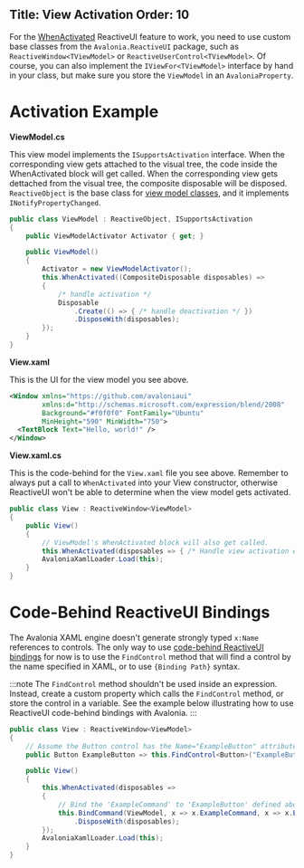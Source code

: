 Title: View Activation
Order: 10
---
For the [WhenActivated](https://reactiveui.net/docs/handbook/when-activated/) ReactiveUI feature to work, you need to use custom base classes from the `Avalonia.ReactiveUI` package, such as `ReactiveWindow<TViewModel>` or `ReactiveUserControl<TViewModel>`. Of course, you can also implement the `IViewFor<TViewModel>` interface by hand in your class, but make sure you store the `ViewModel` in an `AvaloniaProperty`.

# Activation Example

**ViewModel.cs**

This view model implements the `ISupportsActivation` interface. When the corresponding view gets attached to the visual tree, the code inside the WhenActivated block will get called. When the corresponding view gets dettached from the visual tree, the composite disposable will be disposed. `ReactiveObject` is the base class for [view model classes](https://reactiveui.net/docs/handbook/view-models/), and it implements `INotifyPropertyChanged`.

```cs
public class ViewModel : ReactiveObject, ISupportsActivation
{
    public ViewModelActivator Activator { get; }

    public ViewModel()
    {
        Activator = new ViewModelActivator();
        this.WhenActivated((CompositeDisposable disposables) =>
        {
            /* handle activation */
            Disposable
                .Create(() => { /* handle deactivation */ })
                .DisposeWith(disposables);
        });
    }
}
```

**View.xaml**

This is the UI for the view model you see above. 

```xml
<Window xmlns="https://github.com/avaloniaui"
        xmlns:d="http://schemas.microsoft.com/expression/blend/2008"
        Background="#f0f0f0" FontFamily="Ubuntu"
        MinHeight="590" MinWidth="750">
  <TextBlock Text="Hello, world!" />
</Window>
```

**View.xaml.cs**

This is the code-behind for the `View.xaml` file you see above. Remember to always put a call to `WhenActivated` into your View constructor, otherwise ReactiveUI won't be able to determine when the view model gets activated.

```cs
public class View : ReactiveWindow<ViewModel>
{
    public View()
    {
        // ViewModel's WhenActivated block will also get called.
        this.WhenActivated(disposables => { /* Handle view activation etc. */ });
        AvaloniaXamlLoader.Load(this);
    }
}
```

# Code-Behind ReactiveUI Bindings

The Avalonia XAML engine doesn't generate strongly typed `x:Name` references to controls. The only way to use [code-behind ReactiveUI bindings](https://reactiveui.net/docs/handbook/data-binding/) for now is to use the `FindControl` method that will find a control by the name specified in XAML, or to use `{Binding Path}` syntax. 

:::note
The `FindControl` method shouldn't be used inside an expression. Instead, create a custom property which calls the `FindControl` method, or store the control in a variable. See the example below illustrating how to use ReactiveUI code-behind bindings with Avalonia.
:::

```cs
public class View : ReactiveWindow<ViewModel>
{
    // Assume the Button control has the Name="ExampleButton" attribute defined in XAML.
    public Button ExampleButton => this.FindControl<Button>("ExampleButton");

    public View()
    {
        this.WhenActivated(disposables => 
        {
            // Bind the 'ExampleCommand' to 'ExampleButton' defined above.
            this.BindCommand(ViewModel, x => x.ExampleCommand, x => x.ExampleButton)
                .DisposeWith(disposables);
        });
        AvaloniaXamlLoader.Load(this);
    }
}
```
